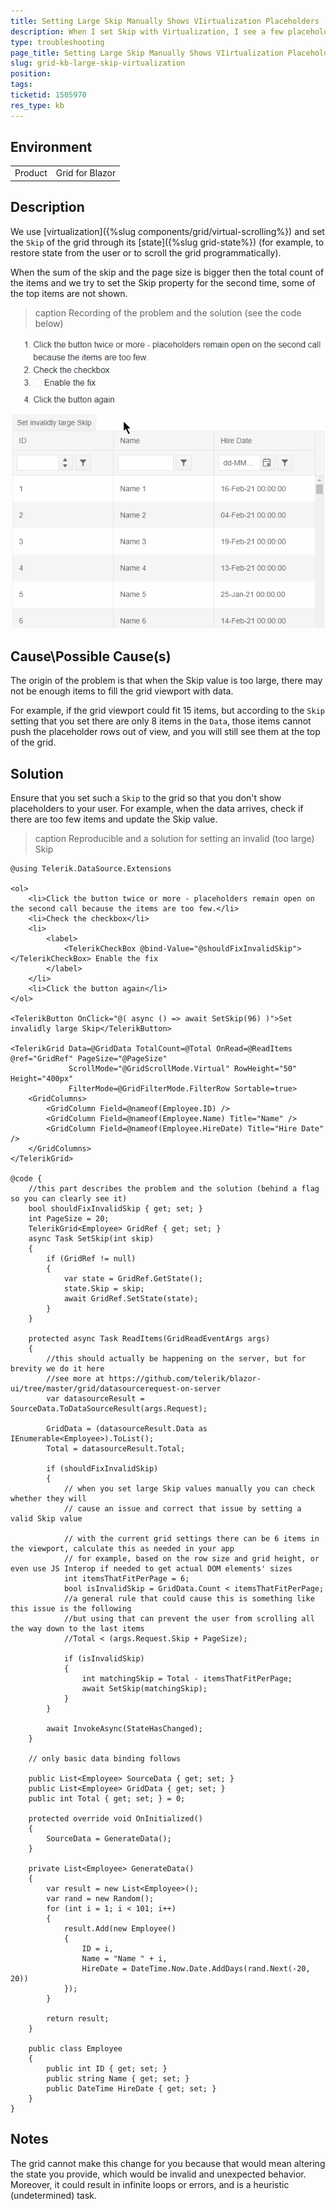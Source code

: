 ```yaml
---
title: Setting Large Skip Manually Shows VIirtualization Placeholders
description: When I set Skip with Virtualization, I see a few placeholder rows and not all items shows properly
type: troubleshooting
page_title: Setting Large Skip Manually Shows VIirtualization Placeholders
slug: grid-kb-large-skip-virtualization
position: 
tags: 
ticketid: 1505970
res_type: kb
---
```


## Environment
<table>
	<tbody>
		<tr>
			<td>Product</td>
			<td>Grid for Blazor</td>
		</tr>
	</tbody>
</table>


## Description
We use [virtualization]({%slug components/grid/virtual-scrolling%}) and set the `Skip` of the grid through its [state]({%slug grid-state%})  (for example, to restore state from the user or to scroll the grid programmatically).

When the sum of the skip and the page size is bigger then the total count of the items and we try to set the Skip property for the second time, some of the top items are not shown.

>caption Recording of the problem and the solution (see the code below)

![Setting invalid Skip value breaks the grid virtualization appearance](images/invalid-skip.gif)

## Cause\Possible Cause(s)
The origin of the problem is that when the Skip value is too large, there may not be enough items to fill the grid viewport with data. 

For example, if the grid viewport could fit 15 items, but according to the `Skip` setting that you set there are only 8 items in the `Data`, those items cannot push the placeholder rows out of view, and you will still see them at the top of the grid.

## Solution
Ensure that you set such a `Skip` to the grid so that you don't show placeholders to your user. For example, when the data arrives, check if there are too few items and update the Skip value.

>caption Reproducible and a solution for setting an invalid (too large) Skip

````CSHTML
@using Telerik.DataSource.Extensions

<ol>
    <li>Click the button twice or more - placeholders remain open on the second call because the items are too few.</li>
    <li>Check the checkbox</li>
    <li>
        <label>
            <TelerikCheckBox @bind-Value="@shouldFixInvalidSkip"></TelerikCheckBox> Enable the fix
        </label>
    </li>
    <li>Click the button again</li>
</ol>

<TelerikButton OnClick="@( async () => await SetSkip(96) )">Set invalidly large Skip</TelerikButton>

<TelerikGrid Data=@GridData TotalCount=@Total OnRead=@ReadItems @ref="GridRef" PageSize="@PageSize"
             ScrollMode="@GridScrollMode.Virtual" RowHeight="50" Height="400px"
             FilterMode=@GridFilterMode.FilterRow Sortable=true>
    <GridColumns>
        <GridColumn Field=@nameof(Employee.ID) />
        <GridColumn Field=@nameof(Employee.Name) Title="Name" />
        <GridColumn Field=@nameof(Employee.HireDate) Title="Hire Date" />
    </GridColumns>
</TelerikGrid>

@code {
    //this part describes the problem and the solution (behind a flag so you can clearly see it)
    bool shouldFixInvalidSkip { get; set; }
    int PageSize = 20;
    TelerikGrid<Employee> GridRef { get; set; }
    async Task SetSkip(int skip)
    {
        if (GridRef != null)
        {
            var state = GridRef.GetState();
            state.Skip = skip;
            await GridRef.SetState(state);
        }
    }

    protected async Task ReadItems(GridReadEventArgs args)
    {
        //this should actually be happening on the server, but for brevity we do it here
        //see more at https://github.com/telerik/blazor-ui/tree/master/grid/datasourcerequest-on-server
        var datasourceResult = SourceData.ToDataSourceResult(args.Request);

        GridData = (datasourceResult.Data as IEnumerable<Employee>).ToList();
        Total = datasourceResult.Total;

        if (shouldFixInvalidSkip)
        {
            // when you set large Skip values manually you can check whether they will
            // cause an issue and correct that issue by setting a valid Skip value

            // with the current grid settings there can be 6 items in the viewport, calculate this as needed in your app
            // for example, based on the row size and grid height, or even use JS Interop if needed to get actual DOM elements' sizes
            int itemsThatFitPerPage = 6;
            bool isInvalidSkip = GridData.Count < itemsThatFitPerPage;
            //a general rule that could cause this is something like this issue is the following
            //but using that can prevent the user from scrolling all the way down to the last items
            //Total < (args.Request.Skip + PageSize);

            if (isInvalidSkip)
            {
                int matchingSkip = Total - itemsThatFitPerPage;
                await SetSkip(matchingSkip);
            }
        }

        await InvokeAsync(StateHasChanged);
    }

    // only basic data binding follows

    public List<Employee> SourceData { get; set; }
    public List<Employee> GridData { get; set; }
    public int Total { get; set; } = 0;

    protected override void OnInitialized()
    {
        SourceData = GenerateData();
    }

    private List<Employee> GenerateData()
    {
        var result = new List<Employee>();
        var rand = new Random();
        for (int i = 1; i < 101; i++)
        {
            result.Add(new Employee()
            {
                ID = i,
                Name = "Name " + i,
                HireDate = DateTime.Now.Date.AddDays(rand.Next(-20, 20))
            });
        }

        return result;
    }

    public class Employee
    {
        public int ID { get; set; }
        public string Name { get; set; }
        public DateTime HireDate { get; set; }
    }
}
````


## Notes

The grid cannot make this change for you because that would mean altering the state you provide, which would be invalid and unexpected behavior. Moreover, it could result in infinite loops or errors, and is a heuristic (undetermined) task.


